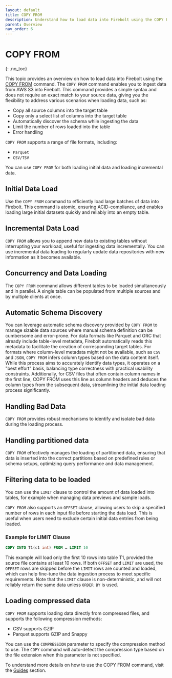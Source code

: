 ```yaml
---
layout: default
title: COPY FROM
description: Understand how to load data into Firebolt using the COPY FROM command
parent: Overview
nav_order: 6
---
```

# COPY FROM
{: .no_toc}

This topic provides an overview on how to load data into Firebolt using the [COPY FROM](../sql_reference/commands/data-management/copy-from.md) command. The `COPY FROM` command enables you to ingest data from AWS S3 into Firebolt.  This command provides a simple syntax and does not require an exact match to your source data, giving you the flexibility to address various scenarios when loading data, such as:

* Copy all source columns into the target table
* Copy only a select list of columns into the target table
* Automatically discover the schema while ingesting the data
* Limit the number of rows loaded into the table
* Error handling

`COPY FROM` supports a range of file formats, including:

* `Parquet`
* `CSV/TSV`

You can use `COPY FROM` for both loading initial data and loading incremental data.

## Initial Data Load
Use the `COPY FROM` command to efficiently load large batches of data into Firebolt. This command is atomic, ensuring ACID-compliance, and enables loading large initial datasets quickly and reliably into an empty table.

## Incremental Data Load
`COPY FROM` allows you to append new data to existing tables without interrupting your workload, useful for ingesting data incrementally. You can use incremental data loading to regularly update data repositories with new information as it becomes available.

## Concurrency and Data Loading
The `COPY FROM` command allows different tables to be loaded simultaneously and in parallel. A single table can be populated from multiple sources and by multiple clients at once. 

## Automatic Schema Discovery
You can leverage automatic schema discovery provided by `COPY FROM`  to manage sizable data sources where manual schema definition can be cumbersome and error-prone. For data formats like Parquet and ORC that already include table-level metadata, Firebolt automatically reads this metadata to facilitate the creation of corresponding target tables. For formats where column-level metadata might not be available, such as `CSV` and `JSON`, `COPY FROM` infers column types based on the data content itself. While this process aims to accurately identify data types, it operates on a "best effort" basis, balancing type correctness with practical usability constraints. Additionally, for CSV files that often contain column names in the first line, COPY FROM uses this line as column headers and deduces the column types from the subsequent data, streamlining the initial data loading process significantly. 

## Handling Bad Data
`COPY FROM` provides robust mechanisms to identify and isolate bad data during the loading process.

## Handling partitioned data
`COPY FROM` effectively manages the loading of partitioned data, ensuring that data is inserted into the correct partitions based on predefined rules or schema setups, optimizing query performance and data management.

## Filtering data to be loaded
You can use the `LIMIT` clause to control the amount of data loaded into tables, for example when managing data previews and sample loads. 

`COPY FROM` also supports an `OFFSET` clause, allowing users to skip a specified number of rows in each input file before starting the data load. This is useful when users need to exclude certain initial data entries from being loaded.

### Example for LIMIT Clause

```sql
COPY INTO T1(c1 int) FROM … LIMIT 10
```
This example will load only the first 10 rows into table T1, provided the source file contains at least 10 rows. If both `OFFSET` and `LIMIT` are used, the `OFFSET` rows are skipped before the `LIMIT` rows are counted and loaded, which can help fine-tune the data ingestion process to meet specific requirements.  Note that the `LIMIT` clause is non-deterministic, and will not reliably return the same data unless `ORDER BY` is used.

## Loading compressed data
`COPY FROM` supports loading data directly from compressed files, and supports the following compression methods:

* CSV supports GZIP
* Parquet supports GZIP and Snappy

You can use the `COMPRESSION` parameter to specify the compression method to use.
The `COPY` command will auto-detect the compression type based on the file extension when this parameter is not specified.

To understand more details on how to use the COPY FROM command, visit the [Guides](../Guides/loading-data/copy-from.md) section.







